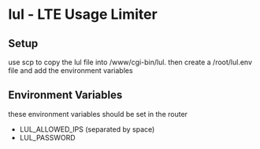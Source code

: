 # lul - LTE Usage Limiter

## Setup
use scp to copy the lul file into /www/cgi-bin/lul. then create a /root/lul.env file and add the environment variables

## Environment Variables
these environment variables should be set in the router
- LUL_ALLOWED_IPS (separated by space)
- LUL_PASSWORD
